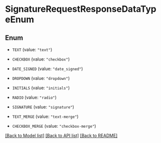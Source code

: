 # SignatureRequestResponseDataTypeEnum

## Enum


* `TEXT` (value: `"text"`)

* `CHECKBOX` (value: `"checkbox"`)

* `DATE_SIGNED` (value: `"date_signed"`)

* `DROPDOWN` (value: `"dropdown"`)

* `INITIALS` (value: `"initials"`)

* `RADIO` (value: `"radio"`)

* `SIGNATURE` (value: `"signature"`)

* `TEXT_MERGE` (value: `"text-merge"`)

* `CHECKBOX_MERGE` (value: `"checkbox-merge"`)


[[Back to Model list]](../README.md#documentation-for-models) [[Back to API list]](../README.md#documentation-for-api-endpoints) [[Back to README]](../README.md)


